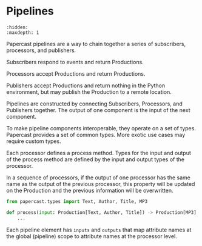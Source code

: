 # Pipelines
```{toctree} 
:hidden:
:maxdepth: 1
```

Papercast pipelines are a way to chain together a series of subscribers, processors, and publishers.

Subscribers respond to events and return Productions.

Processors accept Productions and return Productions.

Publishers accept Productions and return nothing in the Python environment, but may publish the Production to a remote location.  

Pipelines are constructed by connecting Subscribers, Processors, and Publishers together.  The output of one component is the input of the next component.  

To make pipeline components interoperable, they operate on a set of types.  Papercast provides a set of common types. More exotic use cases may require custom types.

Each processor defines a process method. Types for the input and output of the process method are defined by the input and output types of the processor.

In a sequence of processors, if the output of one processor has the same name as the output of the previous processor, this property will be updated on the Production and the previous information will be overwritten.

```python
from papercast.types import Text, Author, Title, MP3

def process(input: Production[Text, Author, Title]) -> Production[MP3]:
    ...
```
Each pipeline element has `inputs` and `outputs` that map attribute names at the global (pipeline) scope to attribute names at the processor level.